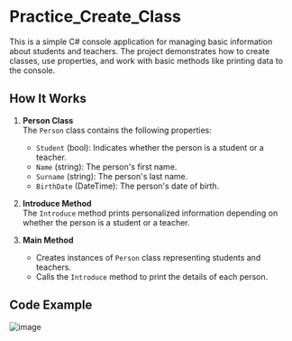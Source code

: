 # Practice_Create_Class
This is a simple C# console application for managing basic information about students and teachers. The project demonstrates how to create classes, use properties, and work with basic methods like printing data to the console.

## How It Works

1. **Person Class**  
   The `Person` class contains the following properties:
   - `Student` (bool): Indicates whether the person is a student or a teacher.
   - `Name` (string): The person's first name.
   - `Surname` (string): The person's last name.
   - `BirthDate` (DateTime): The person's date of birth.

2. **Introduce Method**  
   The `Introduce` method prints personalized information depending on whether the person is a student or a teacher.

3. **Main Method**  
   - Creates instances of `Person` class representing students and teachers.
   - Calls the `Introduce` method to print the details of each person.

## Code Example

![image](https://github.com/user-attachments/assets/f6387866-5a40-480b-af2c-76ebf1211c5e)
